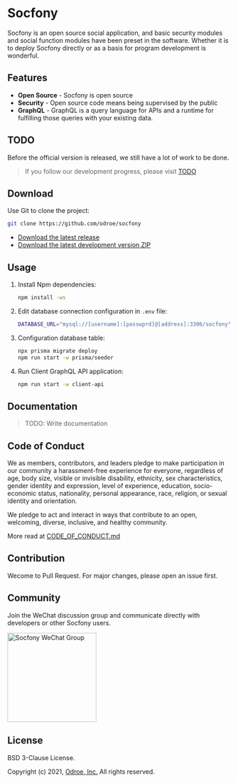 # Socfony

Socfony is an open source social application, and basic security modules and social function modules have been preset in the software. Whether it is to deploy Socfony directly or as a basis for program development is wonderful.

## Features

- **Open Source** - Socfony is open source
- **Security** - Open source code means being supervised by the public
- **GraphQL** - GraphQL is a query language for APIs and a runtime for fulfilling those queries with your existing data.

## TODO

Before the official version is released, we still have a lot of work to be done.

> If you follow our development progress, please visit [TODO](https://github.com/odroe/socfony/issues/128)

## Download

Use Git to clone the project:

```bash
git clone https://github.com/odroe/socfony
```

- [Download the latest release](https://github.com/odroe/socfony/releases)
- [Download the latest development version ZIP](https://github.com/odroe/socfony/archive/refs/heads/main.zip)

## Usage

1. Install Npm dependencies:
   ```bash
   npm install -ws
   ```
2. Edit database connection configuration in `.env` file:
   ```bash
   DATABASE_URL="mysql://[username]:[passwprd]@[address]:3306/socfony"
   ```
3. Configuration database table:
   ```bash
   npx prisma migrate deploy
   npm run start -w prisma/seeder
   ```
4. Run Client GraphQL API application:
   ```bash
   npm run start -w client-api
   ```

## Documentation

> TODO: Write documentation

## Code of Conduct

We as members, contributors, and leaders pledge to make participation in our community a harassment-free experience for everyone, regardless of age, body size, visible or invisible disability, ethnicity, sex characteristics, gender identity and expression, level of experience, education, socio-economic status, nationality, personal appearance, race, religion, or sexual identity and orientation.

We pledge to act and interact in ways that contribute to an open, welcoming, diverse, inclusive, and healthy community.

More read at [CODE_OF_CONDUCT.md](CODE_OF_CONDUCT.md)

## Contribution

Wecome to Pull Request. For major changes, please open an issue first.

## Community

Join the WeChat discussion group and communicate directly with developers or other Socfony users.

<img src="https://raw.githubusercontent.com/odroe/socfony/main/graph/join-wechat-qrcode.png" alt="Socfony WeChat Group" width="200" />

## License

BSD 3-Clause License.

Copyright (c) 2021, [Odroe, Inc.](https://odroe.com)
All rights reserved.
